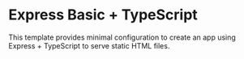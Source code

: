 # Express Basic + TypeScript

This template provides minimal configuration to create an app using Express + TypeScript to serve static HTML files.
